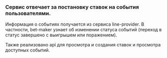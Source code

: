 ### Сервис отвечает за постановку ставок на события пользователями.


Информация о событиях получается из сервиса line-provider.
В частности, bet-maker узнает об изменении статуса событий (переход в
статус завершено с выигрышем или поражением).

Также реализовано api для просмотра и создания ставок и просмотра доступных событий.

